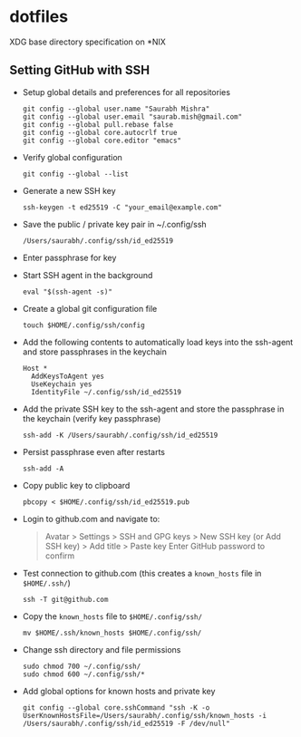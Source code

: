 # dotfiles

XDG base directory specification on *NIX


## Setting GitHub with SSH

+ Setup global details and preferences for all repositories

  ```
  git config --global user.name "Saurabh Mishra"
  git config --global user.email "saurab.mish@gmail.com"
  git config --global pull.rebase false
  git config --global core.autocrlf true
  git config --global core.editor "emacs"
  ```

+ Verify global configuration

  `git config --global --list`

+ Generate a new SSH key

  `ssh-keygen -t ed25519 -C "your_email@example.com"`

+ Save the public / private key pair in ~/.config/ssh

  `/Users/saurabh/.config/ssh/id_ed25519`

+ Enter passphrase for key

+ Start SSH agent in the background

  `eval "$(ssh-agent -s)"`

+ Create a global git configuration file

  `touch $HOME/.config/ssh/config`

+ Add the following contents to automatically load keys into the ssh-agent and store passphrases in the keychain

  ```
  Host *
    AddKeysToAgent yes
    UseKeychain yes
    IdentityFile ~/.config/ssh/id_ed25519
  ```

+ Add the private SSH key to the ssh-agent and store the passphrase in the keychain (verify key passphrase)

  `ssh-add -K /Users/saurabh/.config/ssh/id_ed25519`

+ Persist passphrase even after restarts

  `ssh-add -A`

+ Copy public key to clipboard

  `pbcopy < $HOME/.config/ssh/id_ed25519.pub`

+ Login to github.com and navigate to:

  > Avatar > Settings > SSH and GPG keys > New SSH key (or Add SSH key) > Add title > Paste key
  > Enter GitHub password to confirm

+ Test connection to github.com (this creates a `known_hosts` file in `$HOME/.ssh/`)

  `ssh -T git@github.com`

+ Copy the `known_hosts` file to `$HOME/.config/ssh/`

  `mv $HOME/.ssh/known_hosts $HOME/.config/ssh/`

+ Change ssh directory and file permissions

  ```
  sudo chmod 700 ~/.config/ssh/
  sudo chmod 600 ~/.config/ssh/*
  ```

+ Add global options for known hosts and private key

  `git config --global core.sshCommand "ssh -K -o UserKnownHostsFile=/Users/saurabh/.config/ssh/known_hosts -i /Users/saurabh/.config/ssh/id_ed25519 -F /dev/null"`

